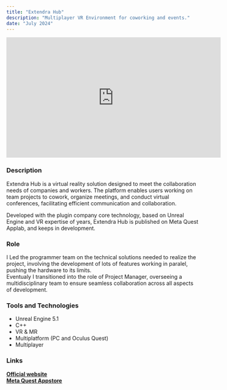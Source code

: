 ```yaml
---
title: "Extendra Hub"
description: "Multiplayer VR Environment for coworking and events."
date: "July 2024"
---
```


<iframe width="560" height="315" src="https://www.youtube.com/embed/IvzYb8OO788?si=eaj2R-MzPWJrH6-n&rel=0&autoplay=1&controls=0" title="YouTube video player" frameborder="0" allow="accelerometer; autoplay; clipboard-write; encrypted-media; gyroscope; picture-in-picture; web-share" referrerpolicy="strict-origin-when-cross-origin" allowfullscreen></iframe>



### Description

Extendra Hub is a virtual reality solution designed to meet the collaboration needs of companies and workers. The platform enables users working on team projects to cowork, organize meetings, and conduct virtual conferences, facilitating efficient communication and collaboration.

Developed with the plugin company core technology, based on Unreal Engine and VR expertise of years, Extendra Hub is published on Meta Quest Applab, and keeps in development.

### Role
I Led the programmer team on the technical solutions needed to realize the project, involving the development of lots of features working in paralel, pushing the hardware to its limits. <br>
Eventualy I transitioned into the role of Project Manager, overseeing a multidisciplinary team to ensure seamless collaboration across all aspects of development.

### Tools and Technologies

- Unreal Engine 5.1
- C++
- VR & MR
- Multiplatform (PC and Oculus Quest)
- Multiplayer

### Links
<a target="_blank" aria-label="Official website" href="https://extendrahub.io/">**Official website**</a>
<br>
<a target="_blank" aria-label="Meta Quest Appstore" href="https://www.meta.com/en-gb/experiences/extendra-hub/8573735049368457/">**Meta Quest Appstore**</a>